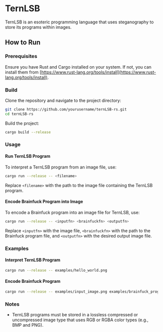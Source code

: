 
# TernLSB

TernLSB is an esoteric programming language that uses steganography to store its programs within images.

## How to Run

### Prerequisites

Ensure you have Rust and Cargo installed on your system. If not, you can install them from [https://www.rust-lang.org/tools/install](https://www.rust-lang.org/tools/install).

### Build

Clone the repository and navigate to the project directory:

```bash
git clone https://github.com/yourusername/ternLSB-rs.git
cd ternLSB-rs
```

Build the project:

```bash
cargo build --release
```

### Usage

#### Run TernLSB Program

To interpret a TernLSB program from an image file, use:

```bash
cargo run --release -- <filename>
```

Replace `<filename>` with the path to the image file containing the TernLSB program.

#### Encode Brainfuck Program into Image

To encode a Brainfuck program into an image file for TernLSB, use:

```bash
cargo run --release -- <inputfn> <brainfuckfn> <outputfn>
```

Replace `<inputfn>` with the image file, `<brainfuckfn>` with the path to the Brainfuck program file, and `<outputfn>` with the desired output image file.

### Examples

#### Interpret TernLSB Program

```bash
cargo run --release -- examples/hello_world.png
```

#### Encode Brainfuck Program

```bash
cargo run --release -- examples/input_image.png examples/brainfuck_program.bf examples/output_image.png
```

### Notes

- TernLSB programs must be stored in a lossless compressed or uncompressed image type that uses RGB or RGBA color types (e.g., BMP and PNG).
